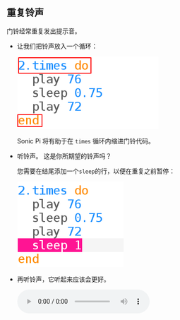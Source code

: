 ## 重复铃声

门铃经常重复发出提示音。

+ 让我们把铃声放入一个循环：
    
    ![截屏](images/tune-times.png)
    
    Sonic Pi 将有助于在 `times` 循环内缩进门铃代码。

+ 听铃声。 这是你所期望的铃声吗？
    
    您需要在结尾添加一个`sleep`的行，以便在重复之前暂停：
    
    ![截屏](images/tune-sleep2.png)

+ 再听铃声，它听起来应该会更好。
    
    <div id="audio-preview" class="pdf-hidden">
    <audio controls preload> 
      <source src="resources/doorbell-2.mp3" type="audio/mpeg"> 您的浏览器不支持 <code>audio</code> 元素。 
    </audio>
    </div>